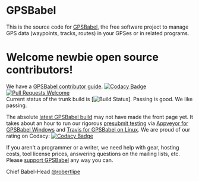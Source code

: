 # GPSBabel
This is the source code for [GPSBabel](https://www.gpsbabel.org), the free software project to manage GPS data (waypoints, tracks, routes) in your GPSes or in related programs.

# Welcome newbie open source contributors!

We have a [GPSBabel contributor guide](https://github.com/gpsbabel/gpsbabel/blob/master/README.contrib).
[![Codacy Badge](https://api.codacy.com/project/badge/Grade/8f55bf8b8f454b4a9b1116c9268e26c6)](https://app.codacy.com/app/gpsbabel/gpsbabel?utm_source=github.com&utm_medium=referral&utm_content=gpsbabel/gpsbabel&utm_campaign=Badge_Grade_Settings)
[![Pull Requests Welcome](https://img.shields.io/badge/PRs-welcome-brightgreen.svg?style=flat)](http://makeapullrequest.com)
</br> 
Current status of the trunk build is [![Build Status](https://travis-ci.org/gpsbabel/gpsbabel.svg?branch=master)]. Passing is good. We like passing. 

The absolute [latest GPSBabel build](https://travis-ci.org/gpsbabel/gpsbabel) may not have made the front page yet. It takes about an hour to run our rigorous [presubmit testing](https://www.gpsbabel.org/quality.html) via [Appveyor for GPSBabel Windows](https://ci.appveyor.com/project/gpsbabel/gpsbabel) and [Travis for GPSBabel on Linux](https://travis-ci.org/gpsbabel/gpsbabel/). We are proud of our rating on Codacy: [![Codacy Badge](https://api.codacy.com/project/badge/Grade/362d2edacb5a4d73a9af023f08525a54)](https://www.codacy.com/app/gpsbabel/gpsbabel?utm_source=github.com&amp;utm_medium=referral&amp;utm_content=gpsbabel/gpsbabel&amp;utm_campaign=Badge_Grade)

If you aren't a programmer or a writer, we need help with gear, hosting costs, tool license prices, answering questions on the mailing lists, etc. Please [support GPSBabel](https://www.gpsbabel.org/contribute.html) any way you can.
<!-- consider sites like forthebadge.com for others -->


<!--
## News
We moved the source here on July 31, 2015 because [Google Code is shutting
down](https://opensource.googleblog.com/2015/03/farewell-to-google-code.html) and
there is a large inertia in the open source world for Git in general and Github specifically.

As a result, some of our doc with our last release will now point to links on
[code.google.com](https://code.google.com) that will no longer work.
If you find doc that is out of date, please let us know.
(Better yet, please send pull requests with fixes.)
-->

Chief Babel-Head
[@robertlipe](https://github.com/robertlipe)
